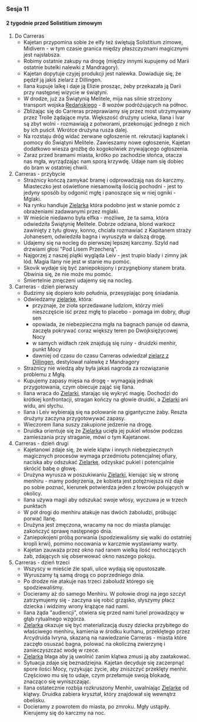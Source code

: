 ### Sesja 11
#### 2 tygodnie przed Solistitium zimowym
1. Do Carreras
    - Kajetan przypomina sobie że elfy też świętują Solistitium zimowe, Midivern - w tym czasie granica między płaszczyznami magicznymi jest najsłabsza.
    - Robimy ostatnie zakupy na drogę (między innymi kupujemy od Marii ostatnie butelki nalewki z Mandragory).
    - Kajetan dopytuje czyjej produkcji jest nalewka. Dowiaduje się, że pędził ją jakiś zielarz z Dillingen.
    - Ilana kupuje lalkę i daje ją Elizie prosząc, żeby przekazała ją Darii przy następnej wizycie w świątyni.
    - W drodze, już za Świątynią Melitele, mija nas silnie strzeżony transport wojska [Redańskiego](Redania) - 8 wozów podróżujących na północ.
    - Zbliżając się do Carreras przeprawiamy się przez most utrzymywany przez Trolle żądające myta. Większość drużyny ucieka, Ilana i Ivar są zbyt wolni - rozmawiają z potworami, przekonując jednego z nich by ich puścił. Wkrótce drużyna rusza dalej.
    - Na rozstaju dróg widać zerwane ogłoszenie nt. rekrutacji kapłanek i pomocy do Świątyni Melitele. Zawieszamy nowe ogłoszenie, Kajetan dodatkowo wiesza groźbę do kogokolwiek zrywającego ogłoszenia.
    - Zaraz przed bramami miasta, krótko po zachodzie słońca, otacza nas mgła, wyrządzając nam sporą krzywdę. Udaje nam się dobiec do bram w ostatniej chwili.
2. Carreras - przybycie
    - Strażnicy kończą zamykać bramę i odprowadzają nas do karczmy. Miasteczko jest oświetlone niesamowitą ilością pochodni - jest to jedyny sposób by odgonić mgłę i panoszące się w niej ogniki - Mglaki.
    - Na rynku handluje [Zielarka](Esme) która podobno jest w stanie pomóc z obrażeniami zadawanymi przez mglaki.
    - W mieście niedawno była elfka - możliwe, że ta sama, która odwiedziła Świątynię Melitele. Dobrze odziana, blond warkocz zawinięty z tyłu głowy, konno, chciała rozmawiać z Kapitanem straży Johanesem, odwiedziła bagna i wyruszyła w dalszą drogę.
    - Udajemy się na nocleg do pierwszej lepszej karczmy. Szyld nad drzwiami głosi "Pod Lisem Przecherą".
    - Najgorzej z naszej piątki wygląda Leiv - jest trupio blady i zimny jak lód. Magia Ilany nie jest w stanie mu pomóc. 
    - Skovik wydaje się być zaniepokojony i przygnębiony stanem brata. Obwinia się, że nie może mu pomóc.
    - Śmiertelnie zmęczeni udajemy się na nocleg.
2. Carreras - dzień pierwszy
    - Budzimy się dopiero koło południa, przesypiając porę śniadania.
    - Odwiedzamy [zielarkę](Esme), która:
        - przyznaje, że zioła sprzedawane ludziom, którzy mieli nieszczęście iść przez mgłę to placebo - pomaga im dobry, długi sen
        - opowiada, że niebezpieczna mgła na bagnach panuje od dawna, zaczęła pokrywać coraz większy teren po Dwójksiężycowej Nocy
        - w samych widłach rzek znajdują się ruiny - druidzki menhir, punkt Mocy
        - dawniej od czasu do czasu Carreras odwiedzał [zielarz z Dillingen](Regis), destylował nalewkę z Mandragory
    - Strażnicy nie wiedzą aby była jakaś nagroda za rozwiązanie problemu z Mgłą.
    - Kupujemy zapasy mięsa na drogę - wymagają jednak przygotowania, czym obiecuje zająć się Ilana.
    - Ilana wraca do [Zielarki](Esme), starając się wykryć magię. Dochodzi do krótkiej konfrontacji, stragan kończy na głowie druidki, a [Zielarki](Esme) ani widu, ani słychu.
    - Ilana i Leiv wybierają się na polowanie na gigantyczne żaby. Reszta drużyny zaczyna przygotowywać zapasy.
    - Wieczorem Ilana suszy zakupione jedzenie na drogę.
    - Druidka orientuje się że [Zielarka](Esme) ucięła jej pukiel włosów podczas zamieszania przy straganie, mówi o tym Kajetanowi.
2. Carreras - dzień drugi
    - Kajetanowi zdaje się, że wiele klątw i innych niebezpiecznych magicznych procesów wymaga przedmiotu potencjalnej ofiary, naciska aby odszukać [Zielarkę](Esme), odzyskać pukiel i potencjalnie skrócić babę o głowę.
    - Drużyna wyrusza w poszukiwaniu [Zielarki](Esme), kierując się w stronę menhiru - mamy podejrzenia, że kobieta jest potężniejsza niż daje po sobie poznać, kierunek potwierdza jeden z łowców polujących w okolicy.
    - Ilana używa magii aby odszukać swoje włosy, wyczuwa je w trzech punktach
    - W pół drogi do menhiru atakuje nas dwóch żaboludzi, próbując porwać Ilanę.
    - Drużyna jest zmęczona, wracamy na noc do miasta planując zakończyć sprawę następnego dnia.
    - Zaniepokojeni próbą porwania (spodziewaliśmy się walki do ostatniej kropli krwi), pomimo nocowania w karczmie wystawiamy warty.
    - Kajetan zauważa przez okno nad ranem wielką ilość rechoczących żab, zdających się obserwować okno naszego pokoju.
2. Carreras - dzień trzeci
    - Wszyscy w mieście źle spali, ulice wydają się opustoszałe.
    - Wyruszamy tą samą drogą co poprzedniego dnia.
    - Po drodze nie atakuje nas trzeci żaboludź którego się spodziewaliśmy.
    - Docieramy aż do samego Menhiru. W połowie drogi na jego szczyt zatrzymujemy się - zaczyna się robić grząsko, słyszymy płacz dziecka i widzimy wrony krążące nad nami.
    - Ilana żąda "audiencji", otwiera się przed nami tunel prowadzący w głąb rytualnego wzgórza.
    - [Zielarka](Esme) okazuje się być materializacją duszy dziecka przybitego do właściwego menhiru, kamienia w środku kurhanu, przeklętego przez Arcydruida Ivryna, skazaną na nawiedzanie Carreras - miasta które zaczęło osuszać bagna, polować na okoliczną zwierzynę i zanieczyszczać wodę w rzece.
    - [Zielarka](Esme) błaga aby ją uwolnić zanim klątwa zmusi ją aby zaatakować.
    - Sytuacja zdaje się beznadziejna. Kajetan decyduje się zaczerpnąć spore ilości Mocy, ryzykując życie, aby zniszczyć przeklęty menhir. Częściowo mu się to udaje, czym przełamuje swoją blokadę, znacząco się wyniszczając.
    - Ilana ostatecznie rozbija rozkruszony Menhir, uwalniając [Zielarkę](Esme) od klątwy. Druidka zabiera kryształ, który znajdował się wewnątrz obelisku.
    - Docieramy z powrotem do miasta, po zmroku. Mgły ustąpiły. Kierujemy się do karczmy na noc.
